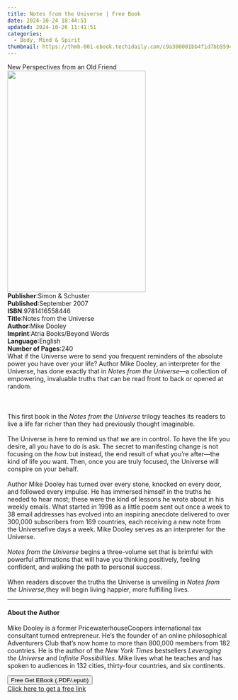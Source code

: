 ```yaml
---
title: Notes from the Universe | Free Book
date: 2024-10-24 18:44:51
updated: 2024-10-26 11:41:51
categories:
  - Body, Mind & Spirit
thumbnail: https://thmb-001-ebook.techidaily.com/c9a300001bb4f1d7bb55942aa49f08bbafbdd652c4e00f7123ef7097310952d3.jpg
---
```

<main id="book-container">
  <div class="flex flex-col">
    <div class="book-brief flex-1 py-6 px-4 sm:p-6 md:py-10 md:px-8">
      <!-- brief-->
      <div class="book-brief-main">New Perspectives from an Old Friend</div>
    </div>
    <div
      class="book-meta-info flex-1 grid gap-4 col-start-1 col-end-3 row-start-1 sm:mb-6 sm:grid-cols-4 lg:gap-6 lg:col-start-2 lg:row-end-6 lg:row-span-6 lg:mb-0"
    >
      <div
        class="book-meta-info-left place-content-center mt-4 p-4 text-sm leading-6 col-start-2 col-span-2 dark:text-slate-400"
      >
        <img
          class="w-full h-500 object-cover rounded-lg sm:h-255 sm:col-span-2 lg:col-span-full"
          src="https://img-001-ebook.techidaily.com/3b20ec7bd37cb3eeb9f02bb150c04efbab2c3d0580c44437436b365bb4695893.jpg"
          alt=""
          width="312"
          height="500"
        />
      </div>
      <div
        class="book-meta-info-right mt-2 col-start-1 row-start-2 col-span-3 self-center"
      >
        <!-- meta data  -->
        <div class="flex flex-col px-4 md:px-8">
          <div class="flex-1">
            <strong>Publisher</strong>:<span class="px-2"
              >Simon &amp; Schuster</span
            >
          </div>
          <div class="flex-1">
            <strong>Published</strong>:<span class="px-2">September 2007</span>
          </div>
          <div class="flex-1">
            <strong>ISBN</strong>:<span class="px-2">9781416558446</span>
          </div>
          <div class="flex-1">
            <strong>Title</strong>:<span class="px-2"
              >Notes from the Universe</span
            >
          </div>
          <div class="flex-1">
            <strong>Author</strong>:<span class="px-2">Mike Dooley</span>
          </div>
          <div class="flex-1">
            <strong>Imprint</strong>:<span class="px-2"
              >Atria Books/Beyond Words</span
            >
          </div>
          <div class="flex-1">
            <strong>Language</strong>:<span class="px-2">English</span>
          </div>
          <div class="flex-1">
            <strong>Number of Pages</strong>:<span class="px-2">240</span>
          </div>
        </div>
      </div>
    </div>
    <div class="book-description flex-1 py-6 px-4 sm:p-6 md:py-10 md:px-8">
      <div class="book-description-main">
        <div accordion-content="" id="description">
          What if the Universe were to send you frequent reminders of the
          absolute power you have over your life? Author Mike Dooley, an
          interpreter for the Universe, has done exactly that in
          <i>Notes from the Universe</i>—a collection of empowering, invaluable
          truths that can be read front to back or opened at random.<br /><br /><b></b
          ><br /><br />This first book in the
          <i>Notes from the Universe</i> trilogy teaches its readers to live a
          life far richer than they had previously thought imaginable.<br /><br />The
          Universe is here to remind us that <i>we</i> are in control. To have
          the life you desire, all you have to do is ask. The secret to
          manifesting change is not focusing on the <i>how</i> but instead, the
          end result of what you’re after—the kind of life <i>you</i> want.
          Then, once you are truly focused, the Universe will conspire on your
          behalf.<br /><br />
          Author Mike Dooley has turned over every stone, knocked on every door,
          and followed every impulse. He has immersed himself in the truths he
          needed to hear most; these were the kind of lessons he wrote about in
          his weekly emails. What started in 1998 as a little poem sent out once
          a week to 38 email addresses has evolved into an inspiring anecdote
          delivered to over 300,000 subscribers from 169 countries, each
          receiving a new note from the Universe<i></i>five days a week. Mike
          Dooley serves as an interpreter for the Universe.<br /><br /><i
            >Notes from the Universe</i
          >
          begins a three-volume set that is brimful with powerful affirmations
          that will have you thinking positively, feeling confident, and walking
          the path to personal success.<br /><br />
          When readers discover the truths the Universe is unveiling in
          <i>Notes from the Universe,</i>they will begin living happier, more
          fulfilling lives.
        </div>
        <div class="accordion-fader"></div>
      </div>
    </div>
    <div class="book-excerpts flex-1 py-6 px-4 sm:p-6 md:py-10 md:px-8">
      <!-- excerpts-->
      <div class="book-excerpts-main">
        <hr />
        <h4 class="placeholder placeholder-heading">
          <span>About the Author</span>
        </h4>
        <p>
          Mike Dooley is a former PricewaterhouseCoopers international tax
          consultant turned entrepreneur. He’s the founder of an online
          philosophical Adventurers Club that’s now home to more than 800,000
          members from 182 countries. He is the author of the
          <i>New York Times</i> bestsellers <i>Leveraging the Universe</i> and
          <i>Infinite Possibilities</i>. Mike lives what he teaches and has
          spoken to audiences in 132 cities, thirty-four countries, and six
          continents.<b></b>
        </p>
      </div>
    </div>
    <div
      class="book-about-author flex-1 py-6 px-4 sm:p-6 md:py-10 md:px-8"
    ></div>
    <div class="book-free-get flex-1 py-6 px-4 sm:p-6 md:py-10 md:px-8">
      <button
        id="btn-free-get"
        class="bg-blue-500 hover:bg-blue-700 text-white font-bold py-2 px-4 rounded"
      >
        Free Get EBook (.PDF/.epub)
      </button>
      <div id="countdown-display" class="px-2 text-lg mt-2"></div>
      <a
        id="free-link"
        class="hidden bg-blue-500 hover:bg-blue-700 text-white font-bold py-2 px-4 rounded"
        href="https://www.ebooks.com/en-us/book/211316013/notes-from-the-universe/mike-dooley/"
        target="_blank"
        >Click here to get a free link</a
      >
    </div>
    <script>
      let countdownTime = 0;
      let countdownInterval = null;
      document
        .getElementById('btn-free-get')
        .addEventListener('click', startCountdown);
      function startCountdown() {
        countdownTime = new Date().getTime() + 60000 * 3;
        countdownInterval = setInterval(updateCountdown, 1000);
        document.getElementById('btn-free-get').disabled = true;
        document
          .getElementById('btn-free-get')
          .classList.add('bg-gray-500', 'cursor-not-allowed');
      }
      function updateCountdown() {
        let currentTime = new Date().getTime();
        let timeLeft = countdownTime - currentTime;
        let secondsLeft = Math.floor(timeLeft / 1000);
        document.getElementById('countdown-display').innerHTML =
          `Remaining time: ${secondsLeft} seconds.`;
        if (secondsLeft <= 0) {
          clearInterval(countdownInterval);
          document.getElementById('btn-free-get').classList.add('hidden');
          document.getElementById('free-link').classList.remove('hidden');
          document.getElementById('countdown-display').innerHTML = '';
        }
      }
    </script>
  </div>
</main>

